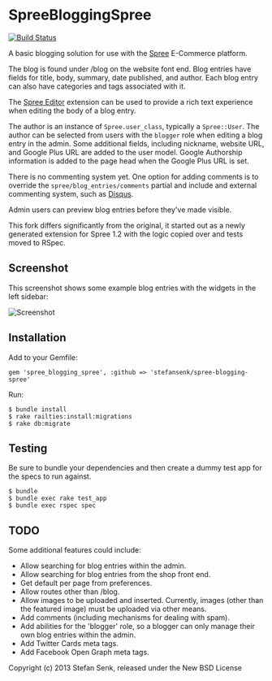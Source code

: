 SpreeBloggingSpree
==================

[![Build Status](https://travis-ci.org/stefansenk/spree-blogging-spree.png?branch=1-3-stable)](https://travis-ci.org/stefansenk/spree-blogging-spree)

A basic blogging solution for use with the [Spree](http://github.com/spree/spree/) E-Commerce platform.

The blog is found under /blog on the website font end. Blog entries have fields for title, body, summary, date published, and author. Each blog entry can also have categories and tags associated with it. 

The [Spree Editor](http://github.com/spree/spree_editor/) extension can be used to provide a rich text experience when editing the body of a blog entry.

The author is an instance of `Spree.user_class`, typically a `Spree::User`. The author can be selected from users with the `blogger` role when editing a blog entry in the admin. Some additional fields, including nickname, website URL, and Google Plus URL are added to the user model. Google Authorship information is added to the page head when the Google Plus URL is set.

There is no commenting system yet. One option for adding comments is to override the `spree/blog_entries/comments` partial and include and external commenting system, such as [Disqus](http://disqus.com/).

Admin users can preview blog entries before they've made visible.

This fork differs significantly from the original, it started out as a newly generated extension for Spree 1.2 with the logic copied over and tests moved to RSpec.

Screenshot
----------

This screenshot shows some example blog entries with the widgets in the left sidebar:

![Screenshot](https://raw.github.com/stefansenk/spree-blogging-spree/1-3-stable/screenshot.png)


Installation
------------

Add to your Gemfile:

    gem 'spree_blogging_spree', :github => 'stefansenk/spree-blogging-spree'

Run:

    $ bundle install
    $ rake railties:install:migrations
    $ rake db:migrate


Testing
-------

Be sure to bundle your dependencies and then create a dummy test app for the specs to run against.

    $ bundle
    $ bundle exec rake test_app
    $ bundle exec rspec spec


TODO
----

Some additional features could include:

- Allow searching for blog entries within the admin.
- Allow searching for blog entries from the shop front end.
- Get default per page from preferences.
- Allow routes other than /blog.
- Allow images to be uploaded and inserted. Currently, images (other than the featured image) must be uploaded via other means.
- Add comments (including mechanisms for dealing with spam).
- Add abilities for the 'blogger' role, so a blogger can only manage their own blog entries within the admin.
- Add Twitter Cards meta tags.
- Add Facebook Open Graph meta tags.


Copyright (c) 2013 Stefan Senk, released under the New BSD License
